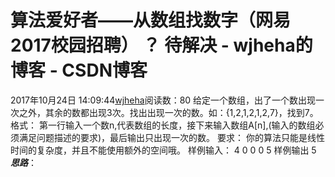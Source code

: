 # 算法爱好者——从数组找数字（网易2017校园招聘） ？ 待解决 - wjheha的博客 - CSDN博客
2017年10月24日 14:09:44[wjheha](https://me.csdn.net/wjheha)阅读数：80
给定一个数组，出了一个数出现一次之外，其余的数都出现3次。找出出现一次的数。如：{1,2,1,2,1,2,7}，找到7。
格式： 
第一行输入一个数n,代表数组的长度，接下来输入数组A[n],(输入的数组必须满足问题描述的要求)，最后输出只出现一次的数。
要求： 
你的算法只能是线性时间的复杂度，并且不能使用额外的空间哦。
样例输入： 
4 
0 0 0 5
样例输出 
5
***思路***：

